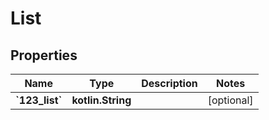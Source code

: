 
# List

## Properties
Name | Type | Description | Notes
------------ | ------------- | ------------- | -------------
**&#x60;123_list&#x60;** | **kotlin.String** |  |  [optional]



